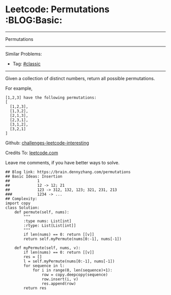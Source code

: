 # Leetcode: Permutations     :BLOG:Basic:


---

Permutations  

---

Similar Problems:  
-   Tag: [#classic](https://brain.dennyzhang.com/tag/classic)

---

Given a collection of distinct numbers, return all possible permutations.  

For example,  

    [1,2,3] have the following permutations:
    [
      [1,2,3],
      [1,3,2],
      [2,1,3],
      [2,3,1],
      [3,1,2],
      [3,2,1]
    ]

Github: [challenges-leetcode-interesting](https://github.com/DennyZhang/challenges-leetcode-interesting/tree/master/permutations)  

Credits To: [leetcode.com](https://leetcode.com/problems/permutations/description/)  

Leave me comments, if you have better ways to solve.  

    ## Blog link: https://brain.dennyzhang.com/permutations
    ## Basic Ideas: Insertion
    ##            1
    ##            12 -> 12; 21
    ##            123 -> 312, 132, 123; 321, 231, 213
    ###           1234 -> ...
    ## Complexity:
    import copy
    class Solution:
        def permute(self, nums):
            """
            :type nums: List[int]
            :rtype: List[List[int]]
            """
            if len(nums) == 0: return [[v]]
            return self.myPermute(nums[0:-1], nums[-1])
    
        def myPermute(self, nums, v):
            if len(nums) == 0: return [[v]]
            res = []
            l = self.myPermute(nums[0:-1], nums[-1])
            for sequence in l:
                for i in range(0, len(sequence)+1):
                    row = copy.deepcopy(sequence)
                    row.insert(i, v)
                    res.append(row)
            return res
